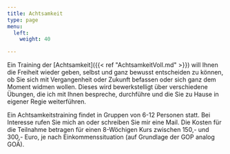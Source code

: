 ```yaml
---
title: Achtsamkeit
type: page
menu:
  left:
    weight: 40

---
```

Ein Training der [Achtsamkeit]({{< ref "AchtsamkeitVoll.md" >}}) will Ihnen die Freiheit wieder geben, selbst und ganz bewusst entscheiden zu können, ob Sie sich mit Vergangenheit oder Zukunft befassen oder sich ganz dem Moment widmen wollen. Dieses wird bewerkstelligt über verschiedene Übungen, die ich mit Ihnen bespreche, durchführe und die Sie zu Hause in eigener Regie weiterführen.

Ein Achtsamkeitstraining findet in Gruppen von 6-12 Personen statt. Bei Interesse rufen Sie mich an oder schreiben Sie mir eine Mail. Die Kosten für die Teilnahme betragen für einen 8-Wöchigen Kurs zwischen 150,- und 300,- Euro, je nach Einkommenssituation (auf Grundlage der GOP analog GOÄ). 

[^1]: aus: Willigis Jäger: Die Welle ist das Meer. Herder-Spektrum
